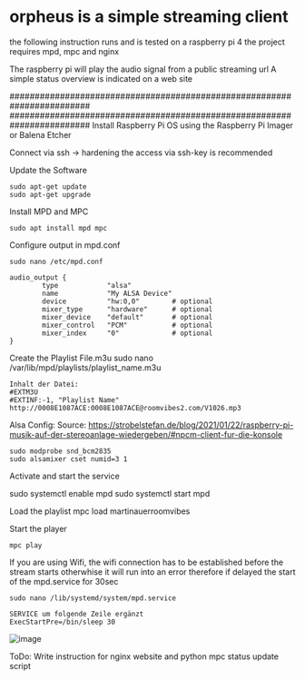 # orpheus is a simple streaming client

the following instruction runs and is tested on a raspberry pi 4
the project requires mpd, mpc and nginx

The raspberry pi will play the audio signal from a public streaming url
A simple status overview is indicated on a web site

########################################################################
########################################################################
Install Raspberry Pi OS using the Raspberry Pi Imager or Balena Etcher

Connect via ssh
-> hardening the access via ssh-key is recommended

Update the Software

	sudo apt-get update
	sudo apt-get upgrade

Install MPD and MPC
	
	sudo apt install mpd mpc

Configure output in mpd.conf
	
	sudo nano /etc/mpd.conf 

	audio_output {
	        type            "alsa"
	        name            "My ALSA Device"
	        device          "hw:0,0"        # optional
	        mixer_type      "hardware"      # optional
	        mixer_device    "default"       # optional
	        mixer_control   "PCM"           # optional
	        mixer_index     "0"             # optional
	}
	

Create the Playlist File.m3u
	sudo nano /var/lib/mpd/playlists/playlist_name.m3u


	Inhalt der Datei:
	#EXTM3U
	#EXTINF:-1, "Playlist Name"
	http://0008E1087ACE:0008E1087ACE@roomvibes2.com/V1026.mp3
	

Alsa Config:
Source:
https://strobelstefan.de/blog/2021/01/22/raspberry-pi-musik-auf-der-stereoanlage-wiedergeben/#npcm-client-fur-die-konsole

	sudo modprobe snd_bcm2835
	sudo alsamixer cset numid=3 1

Activate and start the service

  sudo systemctl enable mpd
  sudo systemctl start mpd


Load the playlist
	mpc load martinauerroomvibes

Start the player

	mpc play

If you are using Wifi, the wifi connection has to be established before the stream starts otherwhise it will run into an error
therefore if delayed the start of the mpd.service for 30sec

	sudo nano /lib/systemd/system/mpd.service
	
	SERVICE um folgende Zeile ergänzt
	ExecStartPre=/bin/sleep 30
![image](https://github.com/Spiel0r/orpheus/assets/168893268/e8be7465-f65e-4b57-91c9-74317d77a5d7)


ToDo:
Write instruction for nginx website and python mpc status update script
